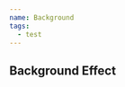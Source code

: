 ```yaml
---
name: Background
tags:
  - test
---
```


<!-- CODE IMPORTS -->

<!-- END CODE IMPORTS -->

<DocHeader props={props}/>

## Background Effect
